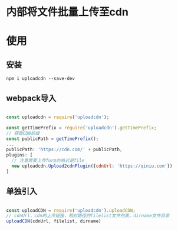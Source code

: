 
# 内部将文件批量上传至cdn

# 使用

## 安装
```
npm i uploadcdn --save-dev
```

## webpack导入

```javascript

const uploadcdn = require('uploadcdn');

const getTimePrefix = require('uploadcdn').getTimePrefix;
// 获取CDN前缀
const publicPath = getTimePrefix();
...
publicPath: 'https://cdn.com/' + publicPath,
plugins: [
  // 注意需要上传form的格式是file
  new uploadcdn.Upload2cdnPlugin({cdnUrl: 'https://qiniu.com'})
]

```

## 单独引入

```javascript

const uploadCDN = require('uploadcdn').uploadCDN;
// cdnUrl，cdn的上传链接，相对路径的filelist文件列表，dirname文件目录
uploadCDN(cdnUrl, filelist, dirname)
```